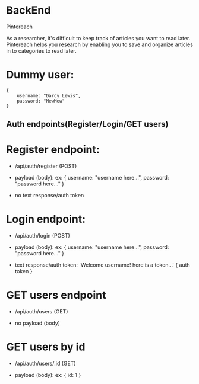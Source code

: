 # BackEnd

Pintereach

As a researcher, it's difficult to keep track of articles you want to read later. Pintereach helps you research by enabling you to save and organize articles in to categories to read later.

# Dummy user:
    {
        username: "Darcy Lewis",
        password: "MewMew"
    }

## Auth endpoints(Register/Login/GET users)

# Register endpoint:
- /api/auth/register (POST)

- payload (body):
   ex: {
        username: "username here...",
        password: "password here..."
    }

- no text response/auth token

# Login endpoint:
- /api/auth/login (POST)

- payload (body):
   ex: {
        username: "username here...",
        password: "password here..."
    }

- text response/auth token:
    'Welcome username! here is a token...' { auth token }

# GET users endpoint
- /api/auth/users (GET)

- no payload (body)

# GET users by id
- /api/auth/users/:id (GET)

- payload (body): 
   ex: {
        id: 1
    }